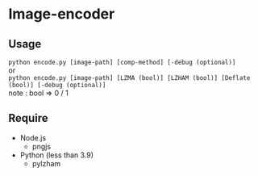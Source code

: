 # Image-encoder
## Usage
`python encode.py [image-path] [comp-method] [-debug (optional)]`  
or  
`python encode.py [image-path] [LZMA (bool)] [LZHAM (bool)] [Deflate (bool)] [-debug (optional)]`  
note : bool => 0 / 1  
  
## Require
- Node.js  
    - pngjs  
- Python (less than 3.9)
    - pylzham  
  
